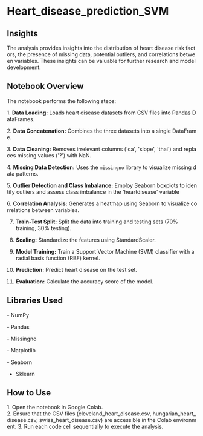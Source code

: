# Heart_disease_prediction_SVM

## Insights

The analysis provides insights into the distribution of heart disease risk factors, the presence of missing data, potential outliers, and correlations between variables. These insights can be valuable for further research and model development.


## Notebook Overview

The notebook performs the following steps:

1. **Data Loading:** Loads heart disease datasets from CSV files into Pandas DataFrames.

2. **Data Concatenation:** Combines the three datasets into a single DataFrame.

3. **Data Cleaning:** Removes irrelevant columns ('ca', 'slope', 'thal') and replaces missing values ('?') with NaN.

4. **Missing Data Detection:** Uses the `missingno` library to visualize missing data patterns.

5. **Outlier Detection and Class Imbalance:** Employ Seaborn boxplots to identify outliers and assess class imbalance in the 'heartdisease' variable

6. **Correlation Analysis:** Generates a heatmap using Seaborn to visualize correlations between variables.

7. **Train-Test Split:** Split the data into training and testing sets (70% training, 30% testing).
  
8. **Scaling:** Standardize the features using StandardScaler.
  
9. **Model Training:** Train a Support Vector Machine (SVM) classifier with a radial basis function (RBF) kernel.
 
10. **Prediction:** Predict heart disease on the test set.
 
11. **Evaluation:** Calculate the accuracy score of the model.



## Libraries Used
- NumPy

- Pandas

- Missingno

- Matplotlib

- Seaborn

- Sklearn


## How to Use

1. Open the notebook in Google Colab.
2. Ensure that the CSV files (cleveland_heart_disease.csv, hungarian_heart_disease.csv, swiss_heart_disease.csv) are accessible in the Colab environment.
3. Run each code cell sequentially to execute the analysis.


